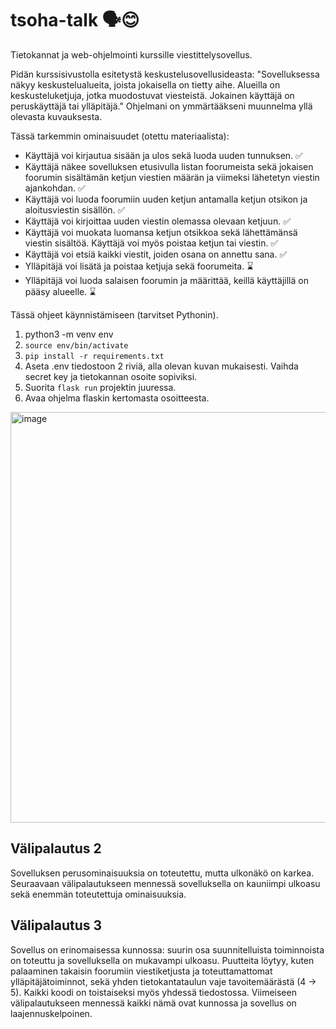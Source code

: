 # tsoha-talk 🗣️😊
Tietokannat ja web-ohjelmointi kurssille viestittelysovellus.

Pidän kurssisivustolla esitetystä keskustelusovellusideasta: "Sovelluksessa näkyy keskustelualueita, joista jokaisella on tietty aihe. Alueilla on keskusteluketjuja, jotka muodostuvat viesteistä. Jokainen käyttäjä on peruskäyttäjä tai ylläpitäjä." Ohjelmani on ymmärtääkseni muunnelma yllä olevasta kuvauksesta.

Tässä tarkemmin ominaisuudet (otettu materiaalista):

- Käyttäjä voi kirjautua sisään ja ulos sekä luoda uuden tunnuksen. ✅
- Käyttäjä näkee sovelluksen etusivulla listan foorumeista sekä jokaisen foorumin sisältämän ketjun viestien määrän ja viimeksi lähetetyn viestin ajankohdan. ✅
- Käyttäjä voi luoda foorumiin uuden ketjun antamalla ketjun otsikon ja aloitusviestin sisällön. ✅
- Käyttäjä voi kirjoittaa uuden viestin olemassa olevaan ketjuun. ✅
- Käyttäjä voi muokata luomansa ketjun otsikkoa sekä lähettämänsä viestin sisältöä. Käyttäjä voi myös poistaa ketjun tai viestin. ✅
- Käyttäjä voi etsiä kaikki viestit, joiden osana on annettu sana. ✅
- Ylläpitäjä voi lisätä ja poistaa ketjuja sekä foorumeita. ⌛
- Ylläpitäjä voi luoda salaisen foorumin ja määrittää, keillä käyttäjillä on pääsy alueelle. ⌛


Tässä ohjeet käynnistämiseen (tarvitset Pythonin).

1. python3 -m venv env
2. `source env/bin/activate`
3. `pip install -r requirements.txt`
4. Aseta .env tiedostoon 2 riviä, alla olevan kuvan mukaisesti. Vaihda secret key  ja tietokannan osoite sopiviksi.
5. Suorita `flask run` projektin juuressa.
6. Avaa ohjelma flaskin kertomasta osoitteesta.

<img width="657" alt="image" src="https://github.com/user-attachments/assets/0a6a79bd-9497-4c3a-8b20-aceaa6d45fe1">


## Välipalautus 2

Sovelluksen perusominaisuuksia on toteutettu, mutta ulkonäkö on karkea. Seuraavaan välipalautukseen mennessä sovelluksella on kauniimpi ulkoasu sekä enemmän toteutettuja ominaisuuksia.

## Välipalautus 3

Sovellus on erinomaisessa kunnossa: suurin osa suunnitelluista toiminnoista on toteuttu ja sovelluksella on mukavampi ulkoasu. Puutteita löytyy, kuten palaaminen takaisin foorumiin viestiketjusta ja toteuttamattomat ylläpitäjätoiminnot, sekä yhden tietokantataulun vaje tavoitemäärästä (4 -> 5). Kaikki koodi on toistaiseksi myös yhdessä tiedostossa. Viimeiseen välipalautukseen mennessä kaikki nämä ovat kunnossa ja sovellus on laajennuskelpoinen.
